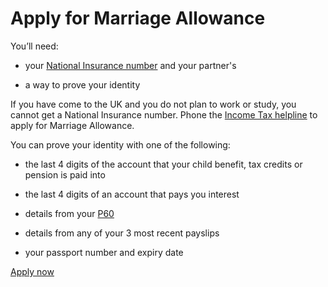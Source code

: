 # Apply for Marriage Allowance

You’ll need:

- your [National Insurance number](/national-insurance/your-national-insurance-number) and your partner's

- a way to prove your identity

<div class="callout-reverse">

If you have come to the UK and you do not plan to work or study, you cannot get a National Insurance number. Phone the [Income Tax helpline](/government/organisations/hm-revenue-customs/contact/income-tax-enquiries-for-individuals-pensioners-and-employees#marriage-allowance) to apply for Marriage Allowance.
</div>

You can prove your identity with one of the following:

- the last 4 digits of the account that your child benefit, tax credits or pension is paid into

- the last 4 digits of an account that pays you interest

- details from your [P60](/paye-forms-p45-p60-p11d/p60)

- details from any of your 3 most recent payslips

- your passport number and expiry date


<div class="start-button-styled">
<a href="/page.html">Apply now</a>
</div>
